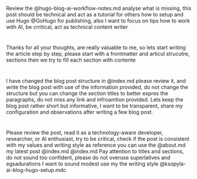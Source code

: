 
#
Review the @hugo-blog-ai-workflow-notes.md analyse what is missing, this post should be technical and act as a tutorial for others how to setup and use Hugo @GoHugo for publishing, also I want to focus on tips how to work with AI, be crritical, act as technical content writer

#
Thanks for all your thoughts, are really valuable to me, so lets start writing the article step by step, please start with a frontmatter and articul strucutre, sections then we try to fill each section with contente


#
I have changed the blog post structure in @index.md please review it, and write the blog post with use of the information provided, do not change the structure but you can change the section titles to better expres the paragraphs, do not miss any link and infroamtion provided. 
Lets keep the blog post rather short but informative, I want to be transparent, share my configuration and observations after writing a few blog post.

#
Please review the post, read it as a technology-aware developer, researcher, or AI enthusiast, try to be critical, check if the post is consistent with my values ​​and writing style as reference you can use the @about.md my latest post @index.md @index.md 
Pay attention to titles and sections, do not sound too confident, please do not overuse superlatives and egsadurations I want to sound modest use my the writing style @ksopyla-ai-blog-hugo-setup.mdc 